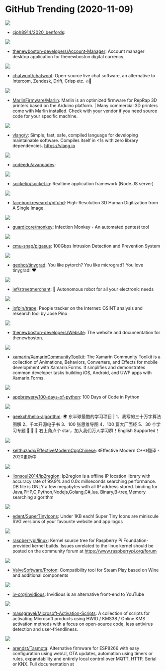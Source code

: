 # GitHub Trending (2020-11-09)

![](https://img.shields.io/badge/Jupyter%20Notebook-New%20233-green?style=flat-square&logo=appveyor)
- [cjph8914/2020_benfords](https://github.com/cjph8914/2020_benfords): 

![](https://img.shields.io/badge/TypeScript-New%20131-green?style=flat-square&logo=appveyor)
- [thenewboston-developers/Account-Manager](https://github.com/thenewboston-developers/Account-Manager): Account manager desktop application for thenewboston digital currency.

![](https://img.shields.io/badge/Ruby-New%20434-green?style=flat-square&logo=appveyor)
- [chatwoot/chatwoot](https://github.com/chatwoot/chatwoot): Open-source live chat software, an alternative to Intercom, Zendesk, Drift, Crisp etc. 🔥💬

![](https://img.shields.io/badge/C%2B%2B-New%2065-green?style=flat-square&logo=appveyor)
- [MarlinFirmware/Marlin](https://github.com/MarlinFirmware/Marlin): Marlin is an optimized firmware for RepRap 3D printers based on the Arduino platform. | Many commercial 3D printers come with Marlin installed. Check with your vendor if you need source code for your specific machine.

![](https://img.shields.io/badge/V-New%20183-green?style=flat-square&logo=appveyor)
- [vlang/v](https://github.com/vlang/v): Simple, fast, safe, compiled language for developing maintainable software. Compiles itself in <1s with zero library dependencies. https://vlang.io

![](https://img.shields.io/badge/HTML-New%2087-green?style=flat-square&logo=appveyor)
- [codeedu/avancadev](https://github.com/codeedu/avancadev): 

![](https://img.shields.io/badge/JavaScript-New%20275-green?style=flat-square&logo=appveyor)
- [socketio/socket.io](https://github.com/socketio/socket.io): Realtime application framework (Node.JS server)

![](https://img.shields.io/badge/Python-New%20810-green?style=flat-square&logo=appveyor)
- [facebookresearch/pifuhd](https://github.com/facebookresearch/pifuhd): High-Resolution 3D Human Digitization from A Single Image.

![](https://img.shields.io/badge/Python-New%20870-green?style=flat-square&logo=appveyor)
- [guardicore/monkey](https://github.com/guardicore/monkey): Infection Monkey - An automated pentest tool

![](https://img.shields.io/badge/C%2B%2B-New%20272-green?style=flat-square&logo=appveyor)
- [cmu-snap/pigasus](https://github.com/cmu-snap/pigasus): 100Gbps Intrusion Detection and Prevention System

![](https://img.shields.io/badge/Python-New%20173-green?style=flat-square&logo=appveyor)
- [geohot/tinygrad](https://github.com/geohot/tinygrad): You like pytorch? You like micrograd? You love tinygrad! ❤️

![](https://img.shields.io/badge/TypeScript-New%20292-green?style=flat-square&logo=appveyor)
- [jef/streetmerchant](https://github.com/jef/streetmerchant): 🤖 Autonomous robot for all your electronic needs

![](https://img.shields.io/badge/Python-New%20487-green?style=flat-square&logo=appveyor)
- [jofpin/trape](https://github.com/jofpin/trape): People tracker on the Internet: OSINT analysis and research tool by Jose Pino

![](https://img.shields.io/badge/TypeScript-New%2087-green?style=flat-square&logo=appveyor)
- [thenewboston-developers/Website](https://github.com/thenewboston-developers/Website): The website and documentation for thenewboston.

![](https://img.shields.io/badge/C%23-New%2035-green?style=flat-square&logo=appveyor)
- [xamarin/XamarinCommunityToolkit](https://github.com/xamarin/XamarinCommunityToolkit): The Xamarin Community Toolkit is a collection of Animations, Behaviors, Converters, and Effects for mobile development with Xamarin.Forms. It simplifies and demonstrates common developer tasks building iOS, Android, and UWP apps with Xamarin.Forms.

![](https://img.shields.io/badge/none-New%20520-green?style=flat-square&logo=appveyor)
- [appbrewery/100-days-of-python](https://github.com/appbrewery/100-days-of-python): 100 Days of Code in Python

![](https://img.shields.io/badge/Java-New%20462-green?style=flat-square&logo=appveyor)
- [geekxh/hello-algorithm](https://github.com/geekxh/hello-algorithm): 🌍 东半球最酷的学习项目 | 1、我写的三十万字算法图解 2、千本开源电子书 3、100 张思维导图 4、100 篇大厂面经 5、30 个学习专题 🚀 🚀 🚀 右上角点个 star，加入我们万人学习群！English Supported！

![](https://img.shields.io/badge/none-New%20288-green?style=flat-square&logo=appveyor)
- [kelthuzadx/EffectiveModernCppChinese](https://github.com/kelthuzadx/EffectiveModernCppChinese): 《Effective Modern C++》翻译 - 2020更新中

![](https://img.shields.io/badge/Java-New%20130-green?style=flat-square&logo=appveyor)
- [lionsoul2014/ip2region](https://github.com/lionsoul2014/ip2region): Ip2region is a offline IP location library with accuracy rate of 99.9% and 0.0x millseconds searching performance. DB file is ONLY a few megabytes with all IP address stored. binding for Java,PHP,C,Python,Nodejs,Golang,C#,lua. Binary,B-tree,Memory searching algorithm

![](https://img.shields.io/badge/JavaScript-New%20926-green?style=flat-square&logo=appveyor)
- [edent/SuperTinyIcons](https://github.com/edent/SuperTinyIcons): Under 1KB each! Super Tiny Icons are miniscule SVG versions of your favourite website and app logos

![](https://img.shields.io/badge/C-New%2061-green?style=flat-square&logo=appveyor)
- [raspberrypi/linux](https://github.com/raspberrypi/linux): Kernel source tree for Raspberry Pi Foundation-provided kernel builds. Issues unrelated to the linux kernel should be posted on the community forum at https://www.raspberrypi.org/forum

![](https://img.shields.io/badge/C%2B%2B-New%2099-green?style=flat-square&logo=appveyor)
- [ValveSoftware/Proton](https://github.com/ValveSoftware/Proton): Compatibility tool for Steam Play based on Wine and additional components

![](https://img.shields.io/badge/Crystal-New%2059-green?style=flat-square&logo=appveyor)
- [iv-org/invidious](https://github.com/iv-org/invidious): Invidious is an alternative front-end to YouTube

![](https://img.shields.io/badge/Batchfile-New%20171-green?style=flat-square&logo=appveyor)
- [massgravel/Microsoft-Activation-Scripts](https://github.com/massgravel/Microsoft-Activation-Scripts): A collection of scripts for activating Microsoft products using HWID / KMS38 / Online KMS activation methods with a focus on open-source code, less antivirus detection and user-friendliness.

![](https://img.shields.io/badge/C-New%20141-green?style=flat-square&logo=appveyor)
- [arendst/Tasmota](https://github.com/arendst/Tasmota): Alternative firmware for ESP8266 with easy configuration using webUI, OTA updates, automation using timers or rules, expandability and entirely local control over MQTT, HTTP, Serial or KNX. Full documentation at


